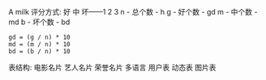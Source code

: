 
A milk
评分方式:
    好 中 坏——1 2 3
    n - 总个数 - h
    g - 好个数 - gd
    m - 中个数 - md
    b - 坏个数 - bd

    gd = (g / n) * 10
    md = (m / n) * 10
    bd = (b / n) * 10

表结构:
    电影名片
    艺人名片
    荣誉名片
    多语言
    用户表
    动态表
    图片表